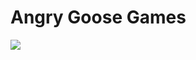 
# Angry Goose Games
<img src="https://drive.google.com/file/d/1bDpgp7EhgtdQsv08g3g9-wpRsobbsexb/view?usp=sharing">
